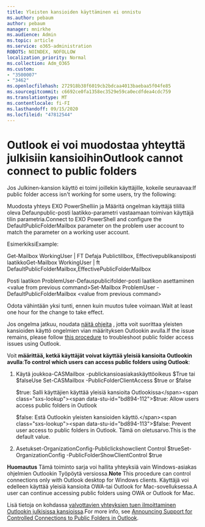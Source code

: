 ```yaml
---
title: Yleisten kansioiden käyttäminen ei onnistu
ms.author: pebaum
author: pebaum
manager: mnirkhe
ms.audience: Admin
ms.topic: article
ms.service: o365-administration
ROBOTS: NOINDEX, NOFOLLOW
localization_priority: Normal
ms.collection: Adm_O365
ms.custom:
- "3500007"
- "3462"
ms.openlocfilehash: 272918b38f6019cb2bdcaa4013baebaa5f04fe85
ms.sourcegitcommit: c6692ce0fa1358ec3529e59ca0ecdfdea4cdc759
ms.translationtype: MT
ms.contentlocale: fi-FI
ms.lasthandoff: 09/15/2020
ms.locfileid: "47812544"
---
```

# <a name="outlook-cannot-connect-to-public-folders"></a><span data-ttu-id="bd894-102">Outlook ei voi muodostaa yhteyttä julkisiin kansioihin</span><span class="sxs-lookup"><span data-stu-id="bd894-102">Outlook cannot connect to public folders</span></span>

<span data-ttu-id="bd894-103">Jos Julkinen-kansion käyttö ei toimi joillekin käyttäjille, kokeile seuraavaa:</span><span class="sxs-lookup"><span data-stu-id="bd894-103">If public folder access isn't working for some users, try the following:</span></span>

<span data-ttu-id="bd894-104">Muodosta yhteys EXO PowerShelliin ja Määritä ongelman käyttäjä tilillä oleva Defaunpublic-posti laatikko-parametri vastaamaan toimivan käyttäjä tilin parametria.</span><span class="sxs-lookup"><span data-stu-id="bd894-104">Connect to EXO PowerShell and configure the DefaultPublicFolderMailbox parameter on the problem user account to match the parameter on a working user account.</span></span>

<span data-ttu-id="bd894-105">Esimerkiksi</span><span class="sxs-lookup"><span data-stu-id="bd894-105">Example:</span></span>

<span data-ttu-id="bd894-106">Get-Mailbox WorkingUser | FT Defaja Publictillbox, Effectivepublikansiposti laatikko</span><span class="sxs-lookup"><span data-stu-id="bd894-106">Get-Mailbox WorkingUser | ft DefaultPublicFolderMailbox,EffectivePublicFolderMailbox</span></span>

<span data-ttu-id="bd894-107">Posti laatikon ProblemUser-Defauspublicifolder-posti laatikon asettaminen \<value from previous command></span><span class="sxs-lookup"><span data-stu-id="bd894-107">Set-Mailbox ProblemUser -DefaultPublicFolderMailbox \<value from previous command></span></span>

<span data-ttu-id="bd894-108">Odota vähintään yksi tunti, ennen kuin muutos tulee voimaan.</span><span class="sxs-lookup"><span data-stu-id="bd894-108">Wait at least one hour for the change to take effect.</span></span>

<span data-ttu-id="bd894-109">Jos ongelma jatkuu, noudata [näitä ohjeita](https://aka.ms/pfcte) , jotta voit suorittaa yleisten kansioiden käyttö ongelmien vian määrityksen Outlookin avulla.</span><span class="sxs-lookup"><span data-stu-id="bd894-109">If the issue remains, please follow [this procedure](https://aka.ms/pfcte) to troubleshoot public folder access issues using Outlook.</span></span>
 
<span data-ttu-id="bd894-110">Voit **määrittää, ketkä käyttäjät voivat käyttää yleisiä kansioita Outlookin avulla**:</span><span class="sxs-lookup"><span data-stu-id="bd894-110">**To control which users can access public folders using Outlook**:</span></span>

1.  <span data-ttu-id="bd894-111">Käytä joukkoa-CASMailbox <mailboxname> -publickansioasiakaskäyttöoikeus $True tai $false</span><span class="sxs-lookup"><span data-stu-id="bd894-111">Use Set-CASMailbox <mailboxname> -PublicFolderClientAccess $true or $false</span></span>  
      
    <span data-ttu-id="bd894-112">$true: Salli käyttäjien käyttää yleisiä kansioita Outlookissa</span><span class="sxs-lookup"><span data-stu-id="bd894-112">$true: Allow users access public folders in Outlook</span></span>  
      
    <span data-ttu-id="bd894-113">$false: Estä Outlookin yleisten kansioiden käyttö.</span><span class="sxs-lookup"><span data-stu-id="bd894-113">$false: Prevent user access to public folders in Outlook.</span></span> <span data-ttu-id="bd894-114">Tämä on oletusarvo.</span><span class="sxs-lookup"><span data-stu-id="bd894-114">This is the default value.</span></span>  
        
2.  <span data-ttu-id="bd894-115">Asetukset-OrganizationConfig-Publiclickshowclient Control $true</span><span class="sxs-lookup"><span data-stu-id="bd894-115">Set-OrganizationConfig -PublicFolderShowClientControl $true</span></span>   
      
<span data-ttu-id="bd894-116">**Huomautus** Tämä toiminto sarja voi hallita yhteyksiä vain Windows-asiakas ohjelmien Outlookin Työpöytä versiossa.</span><span class="sxs-lookup"><span data-stu-id="bd894-116">**Note** This procedure can control connections only with Outlook desktop for Windows clients.</span></span> <span data-ttu-id="bd894-117">Käyttäjä voi edelleen käyttää yleisiä kansioita OWA-tai Outlook for Mac-sovelluksessa.</span><span class="sxs-lookup"><span data-stu-id="bd894-117">A user can continue accessing public folders using OWA or Outlook for Mac.</span></span>
 
<span data-ttu-id="bd894-118">Lisä tietoja on kohdassa [valvottavien yhteyksien tuen ilmoittaminen Outlookin julkisissa kansioissa](https://aka.ms/controlpf).</span><span class="sxs-lookup"><span data-stu-id="bd894-118">For more info, see [Announcing Support for Controlled Connections to Public Folders in Outlook](https://aka.ms/controlpf).</span></span>